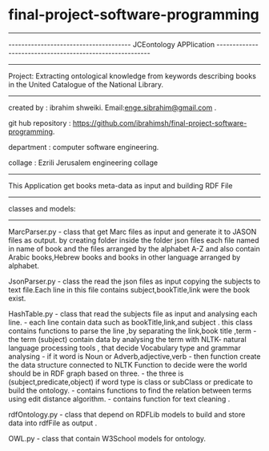 final-project-software-programming
==================================

*************************************************************************************************************************
-------------------------------------- JCEontology APPlication ---------------------------------------------------------
*************************************************************************************************************************
Project: Extracting ontological knowledge from keywords describing books in the United Catalogue of the National Library.

*************************************************************************************************************************
created by : ibrahim shweiki.
Email:enge.sibrahim@gmail.com .

git hub repository : https://github.com/ibrahimsh/final-project-software-programming.

department : computer software engineering.

collage : Ezrili Jerusalem engineering collage 
*************************************************************************************************************************
This Application get books meta-data as input  and building RDF File 
*************************************************************************************************************************
classes and models:
************************************************************************************************************************
MarcParser.py  - class that get Marc files as input and generate it to JASON files as output. by creating folder inside the                   folder json files each file named in name of book and the files arranged by the alphabet A-Z and also contain Arabic books,Hebrew books and books in other language arranged by alphabet.

JsonParser.py  - class the read the json files as input copying the subjects to text file.Each line in this file contains                     subject,bookTitle,link were the book exist.

HashTable.py   - class that read the subjects file as input and analysing each line. 
	       - each line contain data such as bookTitle,link,and subject . this class contains functions to parse the line ,by separating the link,book title ,term
	       - the term (subject) contain data by analysing the term with NLTK- natural language processing tools , that decide Vocabulary type and grammar analysing
			   - if it word is Noun or Adverb,adjective,verb - then function create the data structure connected to NLTK Function to decide were the world should be in RDF graph based on three.
			   - the three is (subject,predicate,object) if word type is class or subClass or predicate to build the ontology.
			   - contains functions to find the relation between terms using edit distance algorithm.
			   - contains function for text cleaning .
				 
rdfOntology.py - class that depend on RDFLib models to build and store data into rdfFile as output .

OWL.py         - class that contain W3School models for ontology.

